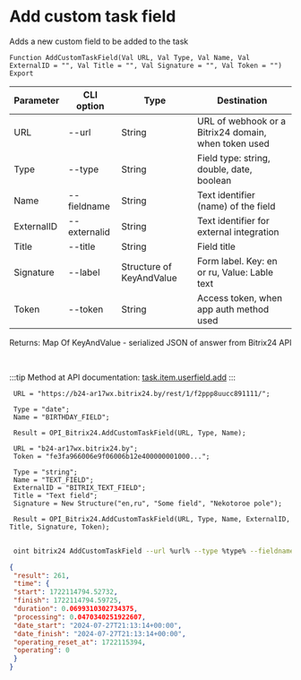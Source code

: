 ﻿---
sidebar_position: 2
---

# Add custom task field
 Adds a new custom field to be added to the task



`Function AddCustomTaskField(Val URL, Val Type, Val Name, Val ExternalID = "", Val Title = "", Val Signature = "", Val Token = "") Export`

 | Parameter | CLI option | Type | Destination |
 |-|-|-|-|
 | URL | --url | String | URL of webhook or a Bitrix24 domain, when token used |
 | Type | --type | String | Field type: string, double, date, boolean |
 | Name | --fieldname | String | Text identifier (name) of the field |
 | ExternalID | --externalid | String | Text identifier for external integration |
 | Title | --title | String | Field title |
 | Signature | --label | Structure of KeyAndValue | Form label. Key: en or ru, Value: Lable text |
 | Token | --token | String | Access token, when app auth method used |

 
 Returns: Map Of KeyAndValue - serialized JSON of answer from Bitrix24 API

<br/>

:::tip
Method at API documentation: [task.item.userfield.add](https://dev.1c-bitrix.ru/rest_help/tasks/task/userfield/add.php)
:::
<br/>


```bsl title="Code example"
 URL = "https://b24-ar17wx.bitrix24.by/rest/1/f2ppp8uucc891111/";
 
 Type = "date";
 Name = "BIRTHDAY_FIELD";
 
 Result = OPI_Bitrix24.AddCustomTaskField(URL, Type, Name);
 
 URL = "b24-ar17wx.bitrix24.by";
 Token = "fe3fa966006e9f06006b12e400000001000...";
 
 Type = "string";
 Name = "TEXT_FIELD";
 ExternalID = "BITRIX_TEXT_FIELD";
 Title = "Text field";
 Signature = New Structure("en,ru", "Some field", "Nekotoroe pole");
 
 Result = OPI_Bitrix24.AddCustomTaskField(URL, Type, Name, ExternalID, Title, Signature, Token);
```
	


```sh title="CLI command example"
 
 oint bitrix24 AddCustomTaskField --url %url% --type %type% --fieldname %fieldname% --externalid %externalid% --title %title% --label %label% --token %token%

```

```json title="Result"
{
 "result": 261,
 "time": {
 "start": 1722114794.52732,
 "finish": 1722114794.59725,
 "duration": 0.0699310302734375,
 "processing": 0.0470340251922607,
 "date_start": "2024-07-27T21:13:14+00:00",
 "date_finish": "2024-07-27T21:13:14+00:00",
 "operating_reset_at": 1722115394,
 "operating": 0
 }
}
```
